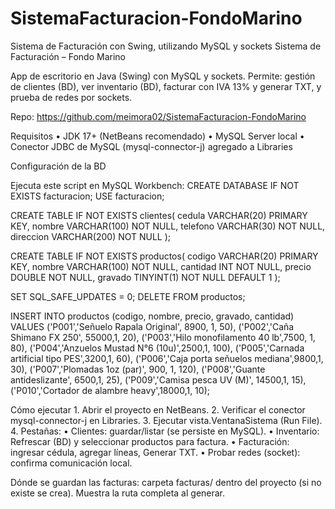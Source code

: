 # SistemaFacturacion-FondoMarino
Sistema de Facturación con Swing, utilizando MySQL y sockets
Sistema de Facturación – Fondo Marino

App de escritorio en Java (Swing) con MySQL y sockets.
Permite: gestión de clientes (BD), ver inventario (BD), facturar con IVA 13% y generar TXT, y prueba de redes por sockets.

Repo: https://github.com/meimora02/SistemaFacturacion-FondoMarino

Requisitos
	•	JDK 17+ (NetBeans recomendado)
	•	MySQL Server local
	•	Conector JDBC de MySQL (mysql-connector-j) agregado a Libraries

Configuración de la BD

Ejecuta este script en MySQL Workbench:
CREATE DATABASE IF NOT EXISTS facturacion;
USE facturacion;

CREATE TABLE IF NOT EXISTS clientes(
  cedula    VARCHAR(20) PRIMARY KEY,
  nombre    VARCHAR(100) NOT NULL,
  telefono  VARCHAR(30)  NOT NULL,
  direccion VARCHAR(200) NOT NULL
);

CREATE TABLE IF NOT EXISTS productos(
  codigo   VARCHAR(20) PRIMARY KEY,
  nombre   VARCHAR(100) NOT NULL,
  cantidad INT NOT NULL,
  precio   DOUBLE NOT NULL,
  gravado  TINYINT(1) NOT NULL DEFAULT 1
);

SET SQL_SAFE_UPDATES = 0;
DELETE FROM productos;

INSERT INTO productos (codigo, nombre, precio, gravado, cantidad) VALUES
('P001','Señuelo Rapala Original', 8900, 1, 50),
('P002','Caña Shimano FX 250',     55000,1, 20),
('P003','Hilo monofilamento 40 lb',7500, 1, 80),
('P004','Anzuelos Mustad N°6 (10u)',2500,1, 100),
('P005','Carnada artificial tipo PES',3200,1, 60),
('P006','Caja porta señuelos mediana',9800,1, 30),
('P007','Plomadas 1oz (par)',      900, 1, 120),
('P008','Guante antideslizante',   6500,1, 25),
('P009','Camisa pesca UV (M)',     14500,1, 15),
('P010','Cortador de alambre heavy',18000,1, 10);

Cómo ejecutar
	1.	Abrir el proyecto en NetBeans.
	2.	Verificar el conector mysql-connector-j en Libraries.
	3.	Ejecutar vista.VentanaSistema (Run File).
	4.	Pestañas:
	•	Clientes: guardar/listar (se persiste en MySQL).
	•	Inventario: Refrescar (BD) y seleccionar productos para factura.
	•	Facturación: ingresar cédula, agregar líneas, Generar TXT.
	•	Probar redes (socket): confirma comunicación local.

Dónde se guardan las facturas: carpeta facturas/ dentro del proyecto (si no existe se crea). Muestra la ruta completa al generar.
